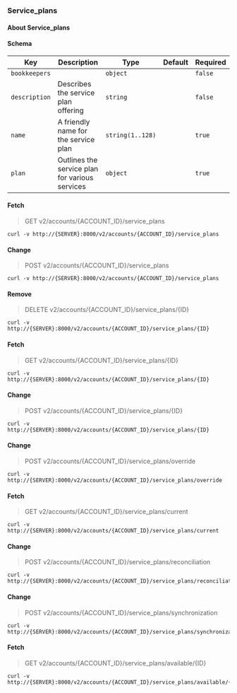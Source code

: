 ### Service_plans

#### About Service_plans

#### Schema

Key | Description | Type | Default | Required
--- | ----------- | ---- | ------- | --------
`bookkeepers` |   | `object` |   | `false`
`description` | Describes the service plan offering | `string` |   | `false`
`name` | A friendly name for the service plan | `string(1..128)` |   | `true`
`plan` | Outlines the service plan for various services | `object` |   | `true`


#### Fetch

> GET v2/accounts/{ACCOUNT_ID}/service_plans

```curl
curl -v http://{SERVER}:8000/v2/accounts/{ACCOUNT_ID}/service_plans
```

#### Change

> POST v2/accounts/{ACCOUNT_ID}/service_plans

```curl
curl -v http://{SERVER}:8000/v2/accounts/{ACCOUNT_ID}/service_plans
```

#### Remove

> DELETE v2/accounts/{ACCOUNT_ID}/service_plans/{ID}

```curl
curl -v http://{SERVER}:8000/v2/accounts/{ACCOUNT_ID}/service_plans/{ID}
```

#### Fetch

> GET v2/accounts/{ACCOUNT_ID}/service_plans/{ID}

```curl
curl -v http://{SERVER}:8000/v2/accounts/{ACCOUNT_ID}/service_plans/{ID}
```

#### Change

> POST v2/accounts/{ACCOUNT_ID}/service_plans/{ID}

```curl
curl -v http://{SERVER}:8000/v2/accounts/{ACCOUNT_ID}/service_plans/{ID}
```

#### Change

> POST v2/accounts/{ACCOUNT_ID}/service_plans/override

```curl
curl -v http://{SERVER}:8000/v2/accounts/{ACCOUNT_ID}/service_plans/override
```

#### Fetch

> GET v2/accounts/{ACCOUNT_ID}/service_plans/current

```curl
curl -v http://{SERVER}:8000/v2/accounts/{ACCOUNT_ID}/service_plans/current
```

#### Change

> POST v2/accounts/{ACCOUNT_ID}/service_plans/reconciliation

```curl
curl -v http://{SERVER}:8000/v2/accounts/{ACCOUNT_ID}/service_plans/reconciliation
```

#### Change

> POST v2/accounts/{ACCOUNT_ID}/service_plans/synchronization

```curl
curl -v http://{SERVER}:8000/v2/accounts/{ACCOUNT_ID}/service_plans/synchronization
```

#### Fetch

> GET v2/accounts/{ACCOUNT_ID}/service_plans/available/{ID}

```curl
curl -v http://{SERVER}:8000/v2/accounts/{ACCOUNT_ID}/service_plans/available/{ID}
```

